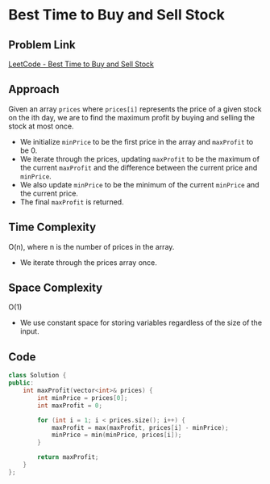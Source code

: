 # Best Time to Buy and Sell Stock

## Problem Link
[LeetCode - Best Time to Buy and Sell Stock](https://leetcode.com/problems/best-time-to-buy-and-sell-stock/?envType=study-plan-v2&envId=top-interview-150)

## Approach
Given an array `prices` where `prices[i]` represents the price of a given stock on the ith day, we are to find the maximum profit by buying and selling the stock at most once.
- We initialize `minPrice` to be the first price in the array and `maxProfit` to be 0.
- We iterate through the prices, updating `maxProfit` to be the maximum of the current `maxProfit` and the difference between the current price and `minPrice`.
- We also update `minPrice` to be the minimum of the current `minPrice` and the current price.
- The final `maxProfit` is returned.

## Time Complexity
O(n), where n is the number of prices in the array.
- We iterate through the prices array once.

## Space Complexity
O(1)
- We use constant space for storing variables regardless of the size of the input.

## Code
```cpp
class Solution {
public:
    int maxProfit(vector<int>& prices) {
        int minPrice = prices[0];
        int maxProfit = 0;

        for (int i = 1; i < prices.size(); i++) {
            maxProfit = max(maxProfit, prices[i] - minPrice);
            minPrice = min(minPrice, prices[i]);
        }

        return maxProfit;
    }
};
